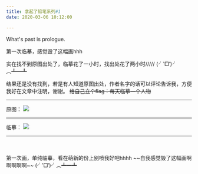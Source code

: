 ```yaml
---
title: 拿起了铅笔系列#1
date: 2020-03-06 10:12:00

---
```

What's past is prologue.

<!--more-->第一次临摹，感觉毁了这幅画hhh
实在找不到原图出处了，临摹花了一小时，找出处花了两小时/////
(╯‵□′)╯︵┻━┻

结果还是没有找到，若是有人知道原图出处，作者名字的话可以评论告诉我，方便我好在文章中注明，谢谢。
~~给自己立个flag：每天临摹一个人物~~


----------
原图：
![](https://buyao.mobi/i/2020/03/06/u0ab15.jpg)


----------
临摹：
![](https://buyao.mobi/i/2020/03/06/tvzgf3.jpg)


----------
<br>
<br>
第一次画，单纯临摹，看在萌新的份上别喷我好吧hhhh
~~自我感觉毁了这幅画啊啊啊啊啊~~
(╯‵□′)╯︵┻━┻